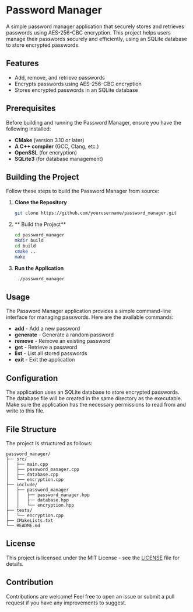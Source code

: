 # Password Manager

A simple password manager application that securely stores and retrieves passwords using AES-256-CBC encryption. This project helps users manage their passwords securely and efficiently, using an SQLite database to store encrypted passwords.

## Features

- Add, remove, and retrieve passwords
- Encrypts passwords using AES-256-CBC encryption
- Stores encrypted passwords in an SQLite database

## Prerequisites

Before building and running the Password Manager, ensure you have the following installed:

- **CMake** (version 3.10 or later)
- **A C++ compiler** (GCC, Clang, etc.)
- **OpenSSL** (for encryption)
- **SQLite3** (for database management)

## Building the Project

Follow these steps to build the Password Manager from source:

1. **Clone the Repository**

   ```sh
   git clone https://github.com/yourusername/password_manager.git
   ```
2. ** Build the Project**

   ```sh
   cd password_manager
   mkdir build
   cd build
   cmake ..
   make
   ```
3. **Run the Application**

   ```sh
    ./password_manager
    ```
## Usage

The Password Manager application provides a simple command-line interface for managing passwords. Here are the available commands:

- **add** - Add a new password
- **generate** - Generate a random password
- **remove** - Remove an existing password
- **get** - Retrieve a password
- **list** - List all stored passwords
- **exit** - Exit the application

## Configuration

The application uses an SQLite database to store encrypted passwords. The database file will be created in the same directory as the executable. Make sure the application has the necessary permissions to read from and write to this file.

## File Structure

The project is structured as follows:

```
password_manager/
├── src/
│   ├── main.cpp
│   ├── password_manager.cpp
│   ├── database.cpp
│   └── encryption.cpp
├── include/
│   ├── password_manager
│   │   ├── password_manager.hpp
│   │   ├── database.hpp
│   │   └── encryption.hpp
├── tests/
│   └── encryption.cpp
├── CMakeLists.txt
└── README.md
```

## License

This project is licensed under the MIT License - see the [LICENSE](LICENSE) file for details.

## Contribution

Contributions are welcome! Feel free to open an issue or submit a pull request if you have any improvements to suggest.
